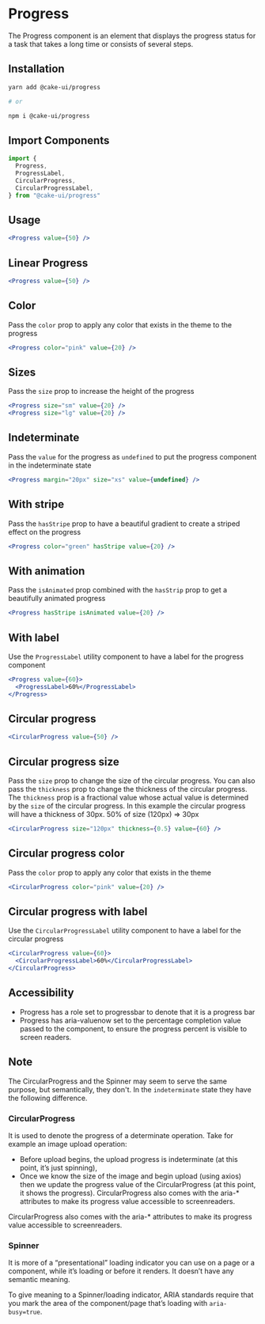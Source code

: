 # Progress

The Progress component is an element that displays the progress status for a
task that takes a long time or consists of several steps.

## Installation

```sh
yarn add @cake-ui/progress

# or

npm i @cake-ui/progress
```

## Import Components

```jsx
import {
  Progress,
  ProgressLabel,
  CircularProgress,
  CircularProgressLabel,
} from "@cake-ui/progress"
```

## Usage

```jsx
<Progress value={50} />
```

## Linear Progress

```jsx
<Progress value={50} />
```

## Color

Pass the `color` prop to apply any color that exists in the theme to the
progress

```jsx
<Progress color="pink" value={20} />
```

## Sizes

Pass the `size` prop to increase the height of the progress

```jsx
<Progress size="sm" value={20} />
<Progress size="lg" value={20} />
```

## Indeterminate

Pass the `value` for the progress as `undefined` to put the progress component
in the indeterminate state

```jsx
<Progress margin="20px" size="xs" value={undefined} />
```

## With stripe

Pass the `hasStripe` prop to have a beautiful gradient to create a striped
effect on the progress

```jsx
<Progress color="green" hasStripe value={20} />
```

## With animation

Pass the `isAnimated` prop combined with the `hasStrip` prop to get a
beautifully animated progress

```jsx
<Progress hasStripe isAnimated value={20} />
```

## With label

Use the `ProgressLabel` utility component to have a label for the progress
component

```jsx
<Progress value={60}>
  <ProgressLabel>60%</ProgressLabel>
</Progress>
```

## Circular progress

```jsx
<CircularProgress value={50} />
```

## Circular progress size

Pass the `size` prop to change the size of the circular progress. You can also
pass the `thickness` prop to change the thickness of the circular progress. The
`thickness` prop is a fractional value whose actual value is determined by the
`size` of the circular progress. In this example the circular progress will have
a thickness of 30px. 50% of size (120px) => 30px

```jsx
<CircularProgress size="120px" thickness={0.5} value={60} />
```

## Circular progress color

Pass the `color` prop to apply any color that exists in the theme

```jsx
<CircularProgress color="pink" value={20} />
```

## Circular progress with label

Use the `CircularProgressLabel` utility component to have a label for the
circular progress

```jsx
<CircularProgress value={60}>
  <CircularProgressLabel>60%</CircularProgressLabel>
</CircularProgress>
```

## Accessibility

- Progress has a role set to progressbar to denote that it is a progress bar
- Progress has aria-valuenow set to the percentage completion value passed to
  the component, to ensure the progress percent is visible to screen readers.

## Note

The CircularProgress and the Spinner may seem to serve the same purpose, but
semantically, they don't. In the `indeterminate` state they have the following
difference.

### CircularProgress

It is used to denote the progress of a determinate operation. Take for example
an image upload operation:

- Before upload begins, the upload progress is indeterminate (at this point,
  it’s just spinning),
- Once we know the size of the image and begin upload (using axios) then we
  update the progress value of the CircularProgress (at this point, it shows the
  progress). CircularProgress also comes with the aria-\* attributes to make its
  progress value accessible to screenreaders.

CircularProgress also comes with the aria-\* attributes to make its progress
value accessible to screenreaders.

### Spinner

It is more of a “presentational” loading indicator you can use on a page or a
component, while it’s loading or before it renders. It doesn’t have any semantic
meaning.

To give meaning to a Spinner/loading indicator, ARIA standards require that you
mark the area of the component/page that’s loading with `aria-busy=true`.
